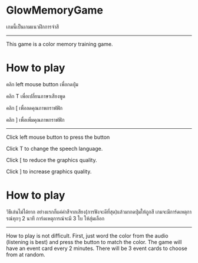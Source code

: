 # GlowMemoryGame
เกมนี้เป็นเกมแนวฝึกการจำสี

--------------------------------------------

This game is a color memory training game.

# How to play
คลิก left mouse button เพื่อกดปุ่ม

คลิก T เพื่อเปลี่ยนภาษาเสียงพูด

คลิก [ เพื่อลดคุณภาพกราฟฟิก

คลิก ] เพื่อเพิ่มคุณภาพกราฟฟิก

----------------------------------------------

Click left mouse button to press the button

Click T to change the speech language.

Click [ to reduce the graphics quality.

Click ] to increase graphics quality.

# How to play

วิธีเล่นไม่ได้ยาก อย่างแรกก็แค่คำสีจากเสียง(การฟังจะดีที่สุด)แล้วมากดปุ่มให้ถูกสี เกมจะมีการ์ดเหตุการณ์ทุกๆ 2 นาที การ์ดเหตุการณ์จะมี 3 ใบ ให้สุ่มเลือก

----------------------------------------------

How to play is not difficult. First, just word the color from the audio (listening is best) and press the button to match the color. The game will have an event card every 2 minutes. There will be 3 event cards to choose from at random.
